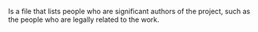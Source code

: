Is a file that lists people who are significant authors of the project, such as the people who are legally related to the work.